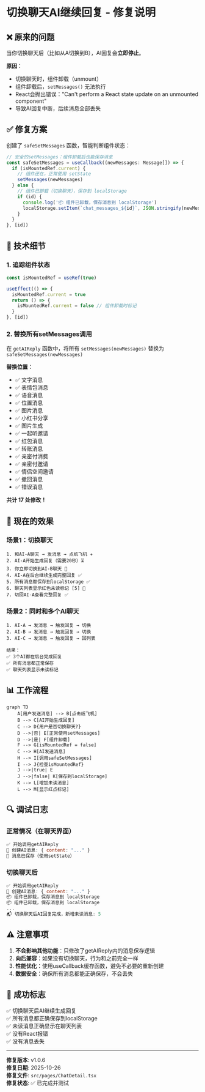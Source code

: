 # 切换聊天AI继续回复 - 修复说明

## ❌ 原来的问题

当你切换聊天后（比如从A切换到B），AI回复会**立即停止**。

**原因**：
- 切换聊天时，组件卸载（unmount）
- 组件卸载后，`setMessages()` 无法执行
- React会抛出错误："Can't perform a React state update on an unmounted component"
- 导致AI回复中断，后续消息全部丢失

## ✅ 修复方案

创建了 `safeSetMessages` 函数，智能判断组件状态：

```typescript
// 安全的setMessages：组件卸载后也能保存消息
const safeSetMessages = useCallback((newMessages: Message[]) => {
  if (isMountedRef.current) {
    // 组件还在，正常使用 setState
    setMessages(newMessages)
  } else {
    // 组件已卸载（切换聊天），保存到 localStorage
    if (id) {
      console.log('📦 组件已卸载，保存消息到 localStorage')
      localStorage.setItem(`chat_messages_${id}`, JSON.stringify(newMessages))
    }
  }
}, [id])
```

## 🔧 技术细节

### 1. 追踪组件状态
```typescript
const isMountedRef = useRef(true)

useEffect(() => {
  isMountedRef.current = true
  return () => {
    isMountedRef.current = false // 组件卸载时标记
  }
}, [id])
```

### 2. 替换所有setMessages调用

在 `getAIReply` 函数中，将所有 `setMessages(newMessages)` 替换为 `safeSetMessages(newMessages)`

**替换位置**：
- ✅ 文字消息
- ✅ 表情包消息
- ✅ 语音消息
- ✅ 位置消息
- ✅ 图片消息
- ✅ 小红书分享
- ✅ 图片生成
- ✅ 一起听邀请
- ✅ 红包消息
- ✅ 转账消息
- ✅ 亲密付消费
- ✅ 亲密付邀请
- ✅ 情侣空间邀请
- ✅ 撤回消息
- ✅ 错误消息

**共计 17 处修改！**

## 🎯 现在的效果

### 场景1：切换聊天
```
1. 和AI-A聊天 → 发消息 → 点纸飞机 ✈️
2. AI-A开始生成回复（需要20秒）⏳
3. 你立即切换到AI-B聊天 🔄
4. AI-A在后台继续生成完整回复 ✅
5. 所有消息都保存到localStorage ✅
6. 聊天列表显示红色未读标记 [5] 🔴
7. 切回AI-A查看完整回复 ✅
```

### 场景2：同时和多个AI聊天
```
1. AI-A → 发消息 → 触发回复 → 切换
2. AI-B → 发消息 → 触发回复 → 切换
3. AI-C → 发消息 → 触发回复 → 回列表

结果：
✅ 3个AI都在后台完成回复
✅ 所有消息都正常保存
✅ 聊天列表显示未读标记
```

## 📊 工作流程

```mermaid
graph TD
    A[用户发送消息] --> B[点击纸飞机]
    B --> C[AI开始生成回复]
    C --> D{用户是否切换聊天?}
    D -->|否| E[正常使用setMessages]
    D -->|是| F[组件卸载]
    F --> G[isMountedRef = false]
    C --> H[AI发送消息]
    H --> I[调用safeSetMessages]
    I --> J{检查isMountedRef}
    J -->|true| E
    J -->|false| K[保存到localStorage]
    K --> L[增加未读消息]
    L --> M[显示红点标记]
```

## 🔍 调试日志

### 正常情况（在聊天界面）
```javascript
✅ 开始调用getAIReply
📝 创建AI消息: { content: "..." }
💬 消息已保存（使用setState）
```

### 切换聊天后
```javascript
✅ 开始调用getAIReply
📝 创建AI消息: { content: "..." }
📦 组件已卸载，保存消息到 localStorage
📦 组件已卸载，保存消息到 localStorage
...
📬 切换聊天后AI回复完成，新增未读消息: 5
```

## ⚠️ 注意事项

1. **不会影响其他功能**：只修改了getAIReply内的消息保存逻辑
2. **向后兼容**：如果没有切换聊天，行为和之前完全一样
3. **性能优化**：使用useCallback缓存函数，避免不必要的重新创建
4. **数据安全**：确保所有消息都能正确保存，不会丢失

## 🎉 成功标志

✅ 切换聊天后AI继续生成回复  
✅ 所有消息都正确保存到localStorage  
✅ 未读消息正确显示在聊天列表  
✅ 没有React报错  
✅ 没有消息丢失  

---

**修复版本**: v1.0.6  
**修复日期**: 2025-10-26  
**修复文件**: `src/pages/ChatDetail.tsx`  
**修复状态**: ✅ 已完成并测试
